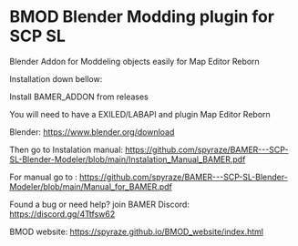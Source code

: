 # BMOD Blender Modding plugin for SCP SL
Blender Addon for Moddeling objects easily for Map Editor Reborn


Installation down bellow:

Install BAMER_ADDON from releases

You will need to have a EXILED/LABAPI and plugin Map Editor Reborn

Blender:
      https://www.blender.org/download

      
Then go to Instalation manual:
https://github.com/spyraze/BAMER---SCP-SL-Blender-Modeler/blob/main/Instalation_Manual_BAMER.pdf


For manual go to :
https://github.com/spyraze/BAMER---SCP-SL-Blender-Modeler/blob/main/Manual_for_BAMER.pdf




Found a bug or need help? join BAMER Discord:
https://discord.gg/4Ttfsw62


BMOD website:
 https://spyraze.github.io/BMOD_website/index.html

